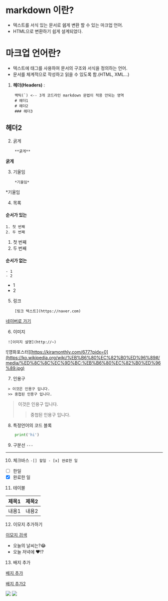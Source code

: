 # markdown 이란?
 - 텍스트를 서식 있는 문서로 쉡게 변환 할 수 있는 마크업 언어.
 - HTML으로 변환하기 쉽게 설계되었다.

# 마크업 언어란?
 - 텍스트에 태그를 사용하여 문서의 구조와 서식을 정의하는 언어.
 - 문서를 체계적으로 작성하고 읽을 수 있도록 함.(HTML, XML...)

1. **헤더(Headers)** :

```
    백틱(`) <-- 3개 코드라인 markdown 문법이 적용 안되는 영역
    # 헤더1
    # 헤더2
    ### 헤더3
```
## 헤더2    

2. 굵게
```
    **굵게**
```
**굵게**

3. 기울임
```
    *기울임*
```
*기울임

4. 목록
#### 순서가 있는
```
1. 첫 번째
2. 두 번째
```
1. 첫 번째
2. 두 번째
#### 순서가 없는
```
- 1
- 2
```
- 1
- 2

5. 링크
```
    [링크 텍스트](https://naver.com)
```
[네이버로 가기](https://naver.com)

6. 이미지
```
 ![이미지 설명](http://~)
```
![영화포스터][https://kiramonthly.com/677?pidx=0](https://ko.wikipedia.org/wiki/%EB%B6%80%EC%82%B0%ED%96%89#/media/%ED%8C%8C%EC%9D%BC:%EB%B6%80%EC%82%B0%ED%96%89.jpg)

7. 인용구
```
 > 이것은 인용구 입니다.
 >> 중첩된 인용구 입니다.
```
> 이것은 인용구 입니다.
 >> 중첩된 인용구 입니다.

8. 특정언어의 코드 블록
```python
    print('hi')
```

9. 구분선
```---```
---

10. 체크바스
``` -[] 할일 - [x] 완료한 일 ```
- [ ] 한일
- [x] 완료한 일

11. 테이블

 | 제목1 | 제목2 |
 |-------|------|
 | 내용1 | 내용2 |

 12. 이모지 추가하기

 [이모지 검색](https://emojipedia.org)

 - 오늘의 날씨는?😂
 - 오늘 저녁에 ❤️!? 

 13. 배지 추가

 [배지 추가](https://simpleicons.org)

 [배지 추가2](https://shields.io)

 <img src="https://img.shields.io/badge/ea-%23000000.svg?style=for-the-badge&logo=ea&logoColor=white">
 <img src="https://img.shields.io/badge/java-green?style=for-the-badge&logo=JAVA&logoColor=white">

